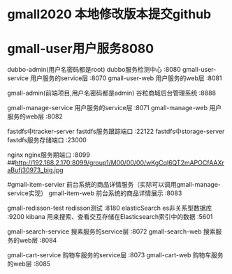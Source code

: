 # gmall2020   本地修改版本提交github

# gmall-user用户服务8080
dubbo-admin(用户名密码都是root)            dubbo服务检测中心    :8080
gmall-user-service                       用户服务的service层  :8070
gmall-user-web                           用户服务的web层      :8081

gmall-admin(前端项目,用户名密码都是admin)   谷粒商城后台管理系统  :8888

gmall-manage-service                     用户服务的service层  :8071
gmall-manage-web                           用户服务的web层    :8082

fastdfs中tracker-server                  fastdfs服务跟踪端口  :22122
fastdfs中storage-server                  fastdfs服务存储端口  :23000

nginx                                    nginx服务期端口      :8099
##http://192.168.2.170:8099/group1/M00/00/00/wKgCql6QT2mAPOCfAAXraBufj30973_big.jpg

#gmall-item-servier                       前台系统的商品详情服务（实际可以调用gmall-manage-service实现）
gmall-item-web                           前台系统的商品详情展示 :8083

gmall-redisson-test                       redisson测试       :8180
elasticSearch                             es非关系型数据库     :9200
kibana       用来搜索、查看交互存储在Elasticsearch索引中的数据    :5601

gmall-search-service                     搜素服务的service层   :8072
gmall-search-web                         搜索服务的web层       :8084

gmall-cart-service                       购物车服务的service层 :8073
gmall-cart-web                           购物车服务的web层     :8085